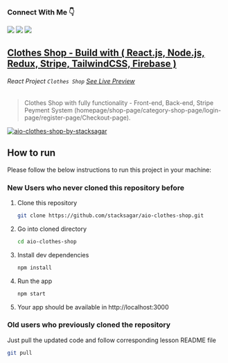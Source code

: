 ### Connect With Me 👇

[![](https://img.shields.io/badge/%20-Linkedin-blue?color=blue&labelColor=blue&logo=linkedin&logoColor=white)](https://www.linkedin.com/in/stacksagar '@stacksagar linkedin profile') [![](https://img.shields.io/badge/%20-Twitter-blue?color=blue&labelColor=blue&logo=twitter&logoColor=white)](https://www.twitter.com/stacksagar '@stacksagar twitter profile') [![](https://img.shields.io/badge/%20-Facebook-blue?color=blue&labelColor=blue&logo=facebook&logoColor=white)](https://www.facebook.com/stacksagar '@stacksagar facebook profile')

## <a href="https://stacksagar.github.io/aio-clothes-shop"> Clothes Shop - Build with ( React.js, Node.js, Redux, Stripe, TailwindCSS, Firebase ) </a>

###### React Project `Clothes Shop` [See Live Preview](https://stacksagar.github.io/aio-clothes-shop 'project of @stacksagar')

> Clothes Shop with fully functionality - Front-end, Back-end, Stripe Peyment System (homepage/shop-page/category-shop-page/login-page/register-page/Checkout-page).
 
 <a href="https://stacksagar.github.io/aio-clothes-shop" >
  <img src="https://i.ibb.co/DkR2ns3/aio-clothes-shop-by-stacksagar-png.png" alt="aio-clothes-shop-by-stacksagar" border="0">
 </a>

<!-- HOW TO RUN -->

## How to run

Please follow the below instructions to run this project in your machine:

### New Users who never cloned this repository before

1. Clone this repository
   ```sh
   git clone https://github.com/stacksagar/aio-clothes-shop.git
   ```
2. Go into cloned directory
   ```sh
   cd aio-clothes-shop
   ```
3. Install dev dependencies
   ```sh
   npm install
   ``` 
4. Run the app
   ```sh
   npm start
   ```
5. Your app should be available in http://localhost:3000

### Old users who previously cloned the repository

Just pull the updated code and follow corresponding lesson README file

```sh
git pull
```
